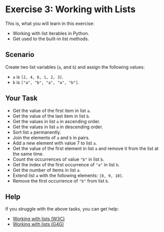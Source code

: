 # Exercise 3: Working with Lists

This is, what you will learn in this exercise:

* Working with list iterables in Python.
* Get used to the built-in list methods.

## Scenario

Create two list variables (``a``, and ``b``) and assign the following values:

* `a` is `[2, 4, 6, 1, 2, 3]`.
* `b` is `["a", "b", "a", "a", "b"]`.

## Your Task

* Get the value of the first item in list `a`.
* Get the value of the last item in list `b`.
* Get the values in list `a` in ascending order.
* Get the values in list `a` in descending order.
* Sort list `a` permanently.
* Join the elements of `a` and `b` in pairs.
* Add a new element with value 7 to list `a`.
* Get the value of the first element in list `a` and remove it from the list at the same time.
* Count the occurrences of value `"b"` in list `b`.
* Get the index of the first occurrence of `"a"` in list `b`.
* Get the number of items in list `a`.
* Extend list `a` with the following elements: `[8, 9, 10]`.
* Remove the first occurrence of `"b"` from list `b`.

## Help

If you struggle with the above tasks, you can get help:

* [Working with lists (W3C)](https://www.w3schools.com/python/python_lists.asp)
* [Working with lists (G4G)](https://www.geeksforgeeks.org/python-lists/)
